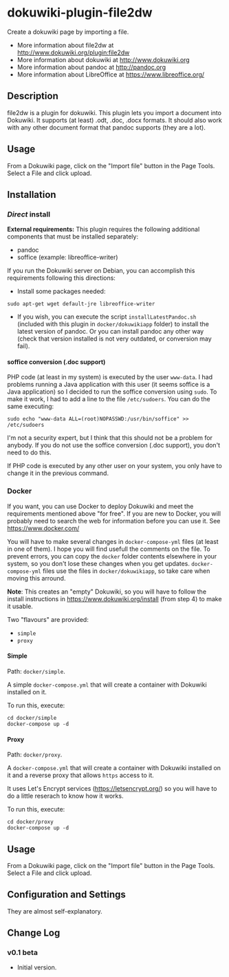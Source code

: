 # dokuwiki-plugin-file2dw

Create a dokuwiki page by importing a file.

- More information about file2dw at http://www.dokuwiki.org/plugin:file2dw
- More information about dokuwiki at http://www.dokuwiki.org
- More information about pandoc at http://pandoc.org
- More information about LibreOffice at https://www.libreoffice.org/

## Description

file2dw is a plugin for dokuwiki. This plugin lets you import a document into Dokuwiki. It supports (at least) .odt, .doc, .docx formats. It should also work with any other document format that pandoc supports (they are a lot).

## Usage

From a Dokuwiki page, click on the "Import file" button in the Page Tools. Select a File and click upload.

## Installation

### *Direct* install

**External requirements:** This plugin requires the following additional components that must be installed separately:

- pandoc
- soffice (example: libreoffice-writer)

If you run the Dokuwiki server on Debian, you can accomplish this requirements following this directions:

- Install some packages needed:

`sudo apt-get wget default-jre libreoffice-writer`

- If you wish, you can execute the script `installLatestPandoc.sh` (included with this plugin in `docker/dokuwikiapp` folder) to install the latest version of pandoc. Or you can install pandoc any other way (check that version installed is not very outdated, or conversion may fail).

#### soffice conversion (.doc support)

PHP code (at least in my system) is executed by the user `www-data`. I had problems running a Java application with this user (it seems soffice is a Java application) so I decided to run the soffice conversion using `sudo`. To make it work, I had to add a line to the file `/etc/sudoers`. You can do the same executing: 

`sudo echo "www-data ALL=(root)NOPASSWD:/usr/bin/soffice" >> /etc/sudoers`

I'm not a security expert, but I think that this should not be a problem for anybody. If you do not use the soffice conversion (.doc support), you don't need to do this.

If PHP code is executed by any other user on your system, you only have to change it in the previous command.

### Docker

If you want, you can use Docker to deploy Dokuwiki and meet the requirements mentioned above "for free". If you are new to Docker, you will probably need to search the web for information before you can use it. See https://www.docker.com/

You will have to make several changes in `docker-compose-yml` files (at least in one of them). I hope you will find usefull the comments on the file. To prevent errors, you can copy the `docker` folder contents elsewhere in your system, so you don't lose these changes when you get updates. `docker-compose-yml` files use the files in `docker/dokuwikiapp`, so take care when moving this arround. 

**Note**: This creates an "empty" Dokuwiki, so you will have to follow the install instructions in https://www.dokuwiki.org/install (from step 4) to make it usable.

Two "flavours" are provided: 

- `simple`
- `proxy`

#### Simple

Path: `docker/simple`. 

A simple `docker-compose.yml` that will create a container with Dokuwiki installed on it. 

To run this, execute:

```
cd docker/simple
docker-compose up -d
```

#### Proxy

Path: `docker/proxy`. 

A `docker-compose.yml` that will create a container with Dokuwiki installed on it and a reverse proxy that allows `https` access to it.

It uses Let's Encrypt services (https://letsencrypt.org/) so you will have to do a little reserach to know how it works. 

To run this, execute:

```
cd docker/proxy
docker-compose up -d
```

## Usage

From a Dokuwiki page, click on the "Import file" button in the Page Tools. Select a File and click upload.

## Configuration and Settings

They are almost self-explanatory.

## Change Log

### v0.1 beta

- Initial version.
